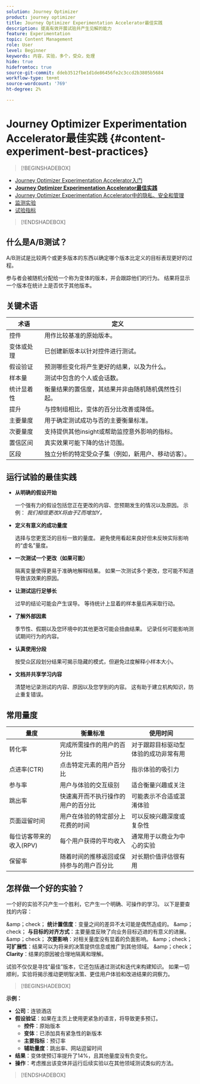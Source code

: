 ```yaml
---
solution: Journey Optimizer
product: journey optimizer
title: Journey Optimizer Experimentation Accelerator最佳实践
description: 提高有效开展试验并产生见解的能力
feature: Experimentation
topic: Content Management
role: User
level: Beginner
keywords: 内容，实验，多个，受众，处理
hide: true
hidefromtoc: true
source-git-commit: ddeb3512fbe1d1de86456fe2c3ccd2b3805b5684
workflow-type: tm+mt
source-wordcount: '769'
ht-degree: 2%

---
```


# Journey Optimizer Experimentation Accelerator最佳实践 {#content-experiment-best-practices}

>[!BEGINSHADEBOX]

* [Journey Optimizer Experimentation Accelerator入门](experiment-accelerator.md)
* **[Journey Optimizer Experimentation Accelerator最佳实践](experiment-accelerator-best-practices.md)**
* [Journey Optimizer Experimentation Accelerator中的隐私、安全和管理](experiment-accelerator-security.md)
* [监测实验](experiment-accelerator-monitor.md)
* [试验指标](experiment-accelerator-metrics.md)

>[!ENDSHADEBOX]

## 什么是A/B测试？

A/B测试是比较两个或更多版本的东西以确定哪个版本比定义的目标表现更好的过程。

参与者会被随机分配给一个称为变体的版本，并会跟踪他们的行为。 结果将显示一个版本在统计上是否优于其他版本。

## 关键术语

| 术语 | 定义 |
|-|-|
| 控件 | 用作比较基准的原始版本。 |
| 变体或处理 | 已创建新版本以针对控件进行测试。 |
| 假设验证 | 预测哪些变化将产生更好的结果，以及为什么。 |
| 样本量 | 测试中包含的个人或会话数。 |
| 统计显着性 | 衡量结果的置信度，其结果并非由随机随机偶然性引起。 |
| 提升 | 与控制组相比，变体的百分比改善或降低。 |
| 主要量度 | 用于确定测试成功与否的主要衡量标准。 |
| 次要量度 | 支持提供其他insight或帮助监控意外影响的指标。 |
| 置信区间 | 真实效果可能下降的估计范围。 |
| 区段 | 独立分析的特定受众子集（例如，新用户、移动访客）。 |

## 运行试验的最佳实践

* **从明确的假设开始**

  一个强有力的假设包括您正在更改的内容、您预期发生的情况以及原因。
示例： _我们相信更改X将由于Z而增加Y。_

* **定义有意义的成功量度**

  选择与您更宽泛的目标一致的量度。 避免使用看起来良好但未反映实际影响的“虚名”量度。

* **一次测试一个更改（如果可能）**

  隔离变量使得更易于准确地解释结果。 如果一次测试多个更改，您可能不知道导致该效果的原因。

* **让测试运行足够长**

  过早的结论可能会产生误导。 等待统计上显着的样本量后再采取行动。

* **了解外部因素**

  季节性、假期以及您环境中的其他更改可能会扭曲结果。 记录任何可能影响测试期间行为的内容。

* **认真使用分段**

  按受众区段划分结果可揭示隐藏的模式，但避免过度解释小样本大小。

* **文档并共享学习内容**

  清楚地记录测试的内容、原因以及您学到的内容。 这有助于建立机构知识，防止重复错误。

## 常用量度

| 量度 | 衡量标准 | 使用时间 |
|-|-|-|
| 转化率 | 完成所需操作的用户的百分比 | 对于跟踪目标驱动型体验的成功非常有用 |
| 点进率(CTR) | 点击特定元素的用户百分比 | 指示体验的吸引力 |
| 参与率 | 用户与体验的交互级别 | 适合衡量兴趣或关注 |
| 跳出率 | 快速离开而不执行操作的用户的百分比 | 可能表示不合适或混淆体验 |
| 页面逗留时间 | 用户在体验的特定部分上花费的时间 | 可以反映兴趣深度或复杂性 |
| 每位访客带来的收入(RPV) | 每个用户获得的平均收入 | 通常用于以商业为中心的实验 |
| 保留率 | 随着时间的推移返回或保持参与的用户百分比 | 对长期价值评估很有用 |

## 怎样做一个好的实验？

一个好的实验不只产生一个胜利，它产生一个明确、可操作的学习。
以下是要查找的内容：

&amp;amp；check； **统计置信度**：变量之间的差异不太可能是偶然造成的。
&amp;amp；check； **与目标的对齐方式**：主要量度反映了向业务目标迈进的有意义的进展。
&amp;amp；check； **次要影响**：对相关量度没有显着的负面影响。
&amp;amp；check； **可扩展性**：结果可以为将来的决策提供信息或推广到其他领域。
&amp;amp；check； **Clarity**：结果的原因被合理地隔离和理解。

试验不仅仅是寻找“最佳”版本，它还包括通过测试和迭代来构建知识。 如果一切顺利，实验将揭示推动更明智决策、更佳用户体验和改进结果的洞察力。

>[!BEGINSHADEBOX]

**示例：**

* **公司**：连锁酒店
* **假设验证**：如果在主页上使用更紧急的语言，将导致更多预订。
   * **控件**：原始版本
   * **变体**：已添加具有紧急性的新版本
   * **主要指标**：预订率
   * **辅助量度**：跳出率、网站逗留时间
* **结果**：变体使预订率提升了14%，且其他量度没有负变化。
* **操作**：考虑推出该变体并运行后续实验以在其他领域测试类似的方法。

>[!ENDSHADEBOX]
